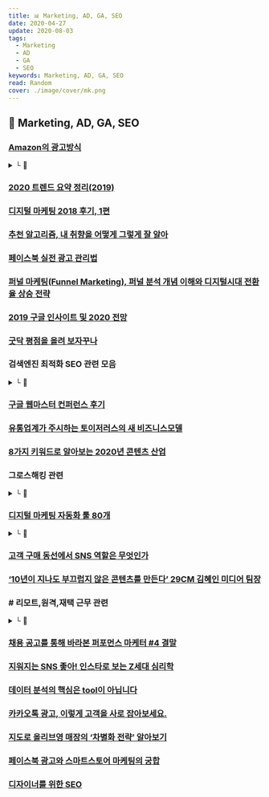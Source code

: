 ```yaml
---
title: 📊 Marketing, AD, GA, SEO
date: 2020-04-27
update: 2020-08-03
tags:
  - Marketing
  - AD
  - GA
  - SEO
keywords: Marketing, AD, GA, SEO
read: Random
cover: ./image/cover/mk.png
---
```


## 📄 Marketing, AD, GA, SEO

### [Amazon의 광고방식](https://brunch.co.kr/@bizspring/24)
<details><summary> └  📝 </summary>

- 구글은 소비자의 관심사를 알고 있으며, 페이스북은 소비자가 누구인지 알고있고,
  아마존은 고객이 어떤 상품을 구매하는지 알고있다.
- 고객 행동 데이터 수집
- 잠재고객 목표 설정
- 고객 스코어링 및 타깃 오디언스 분류(행동데이터 기반)
- 타깃 오디언스 별 CTA를 위한 소재
- 트리거(전환을 유도하기 위한 적절한 시점)

* [오디언스 타겟팅이란 청중,시청자를 의미하는 오디언스(Audience)와  
  목표, 대상을 의미하는 타겟(Target)을 합친 단어](https://blog.naver.com/wishmedia_korea/221505860481)

</details>

### [2020 트렌드 요약 정리(2019)](https://servicedesign.tistory.com/183?fbclid=IwAR1qarjDTEHfvEkmPbu7ivP-Rtt6DiV0VsiPKtS5BRGlTA-3eglgokw8T5Q)

### [디지털 마케팅 2018 후기, 1편](https://story.pxd.co.kr/1342)

### [추천 알고리즘, 내 취향을 어떻게 그렇게 잘 알아](https://ppss.kr/archives/208811)

### [페이스북 실전 광고 관리법](https://www.i-boss.co.kr/ab-6141-42230?utm_medium=social&utm_campaign=media_info&utm_term=jhkim&utm_content=191211_jh_19&ibfs=ZWI6ZY0C&fbclid=IwAR3aYTHRghTzqGLR7a8De1unxAZEU3mAnNW5-izS4xE9s_ONNLFSg2aKvRM)

### [퍼널 마케팅(Funnel Marketing), 퍼널 분석 개념 이해와 디지털시대 전환율 상승 전략](https://blog.naver.com/mage7th/221452784843)

### [2019 구글 인사이트 및 2020 전망](https://www.c-rocket.net/post/untitled-1)

### [굿닥 평점을 올려 보자꾸나](https://docs.google.com/presentation/d/1p8Nmn2HcvX4Hx3QNOTuz7VZWIu1LlluBqop3T5v9Dpc/edit)

### 검색엔진 최적화 SEO 관련 모음
<details><summary> └  🔗 </summary>

- [주니어를 위한 SEO GUIDE](https://www.slideshare.net/HakyungKim6/seo-seo-198630099)
- [검색엔진 최적화 SEO 초보자 가이드](https://support.google.com/webmasters/answer/7451184?hl=ko)
- [SEO 마케팅 총정리 가이드](https://www.twinword.co.kr/blog/search-engine-optimization-guide/amp/)
- [SEO Guide](https://www.onely.com/blog/ultimate-guide-javascript-seo/)
- [SEO 개선 사례 (번역)](https://brunch.co.kr/@jowlee/107)
- [검색엔진최적화에서 구조화의 중요성 - URL](https://social-marketing.tistory.com/m/entry/%EA%B2%80%EC%83%89%EC%97%94%EC%A7%84%EC%B5%9C%EC%A0%81%ED%99%94%EC%97%90%EC%84%9C-%EA%B5%AC%EC%A1%B0%ED%99%94%EC%9D%98-%EC%A4%91%EC%9A%94%EC%84%B1-1-URL?category=371777)
- [검색엔진의 눈을 가리는 웹사이트 - 접근성](https://social-marketing.tistory.com/m/entry/%EA%B2%80%EC%83%89%EC%97%94%EC%A7%84%EC%9D%98-%EB%88%88%EC%9D%84-%EA%B0%80%EB%A6%AC%EB%8A%94-%EC%9B%B9%EC%82%AC%EC%9D%B4%ED%8A%B8-2-%EC%A0%91%EA%B7%BC%EC%84%B1?category=371777)
- [검색엔진의 눈을 가리는 웹사이트 - 컨텐츠](https://social-marketing.tistory.com/m/entry/%EA%B2%80%EC%83%89%EC%97%94%EC%A7%84%EC%9D%98-%EB%88%88%EC%9D%84-%EA%B0%80%EB%A6%AC%EB%8A%94-%EC%9B%B9%EC%82%AC%EC%9D%B4%ED%8A%B8-1-%EC%BB%A8%ED%85%90%EC%B8%A0?category=371777)

</details>

### [구글 웹마스터 컨퍼런스 후기](https://kdinner.tistory.com/62)

### [유통업계가 주시하는 토이저러스의 새 비즈니스모델](http://www.ttimes.co.kr/view.html?no=2019120122207795447&ref=face)

### [8가지 키워드로 알아보는 2020년 콘텐츠 산업](https://www.venturesquare.net/797727)

### 그로스해킹 관련
<details><summary> └  🔗 </summary>

- [광고 덕후가 그로스해커가 되기까지](https://docs.google.com/presentation/d/1LfBeu7hMBSJs--NcpiMYocQwPEhGHflNGMad4y-damA/edit#slide=id.p)
- [그로스해킹 4개월차 해커의 스터디](https://brunch.co.kr/@levikim/31)

</details>

### [디지털 마케팅 자동화 툴 80개](https://contentsfree.com/%EB%94%94%EC%A7%80%ED%84%B8-%EB%A7%88%EC%BC%80%ED%8C%85-%EC%9E%90%EB%8F%99%ED%99%94-%ED%88%B4-%EB%B6%84%EC%95%BC%EB%B3%84-%EC%B4%9D%EC%A0%95%EB%A6%AC/)
<details><summary> └  📝 </summary>

- 소셜미디어 마케팅
- SEO (Search Engine Optimization)
- 이메일 마케팅
- 콘텐츠 마케팅
- 생산성
- 글쓰기
- 랜딩페이지
- A/B Test
- Analytics
- 비디오 마케팅

</details>

### [고객 구매 동선에서 SNS 역할은 무엇인가](https://brunch.co.kr/@wlsalsdnek/69)

### [‘10년이 지나도 부끄럽지 않은 콘텐츠를 만든다’ 29CM 김혜인 미디어 팀장](https://platum.kr/archives/136287)

### # 리모트,원격,재택 근무 관련
<details><summary> └  🔗 </summary>

- [리모트워커 효율적인 커뮤니케이션](https://brunch.co.kr/@dooook/196?fbclid=IwAR1OWyNUmGkraePzLQlMH8QgAtBaiyyG5EozL-9-itwnLegvvVKEPkgDAsw)
- [스마트스터디 재택근무](https://www.slideshare.net/mobile/KellyYun/smartstudy-fullremote201506-49674381)
- [재택근무 도입이 쉬워지려면](https://brunch.co.kr/@jamess/29)
- [리모트워크 핵심은 효율적 업무 진행](https://dbr.donga.com/article/view/1203/article_no/9045)
- [스터디파이 원격근무](https://brunch.co.kr/@taewookim/9)
- [로켓펀치 자율근무 가이드](https://www.notion.so/56ae1abe55af46548dec2c71617b4310#52d230fad8074491b39e40c30c5d77e6)
- [한국에 자율 출퇴근 혹은 원격 근무가 되는 회사가 있나요](https://github.com/milooy/remote-or-flexible-work-company-in-korea)
- [재택근무는 이 회사들처럼(깃랩,인비전)](http://www.ttimes.co.kr/view.html?no=2020030212077739708&ref=face)
- [원격근무 사례](https://brunch.co.kr/@taewookim/27)
- [재택근무 단점, 효율성](https://brunch.co.kr/@curahee/120)
- [지옥으로 변한 재택근무](https://news.v.daum.net/v/20200309050037084)
- [가상 사무실 만들기](https://brunch.co.kr/@linus/35)
- [노션의 리모트 근무](https://www.notion.so/Remote-work-wiki-1b21ef5501714fffa9f5c5c25677371f)
- [뱅크샐러드의 재택근무](https://blog.banksalad.com/tech/work-from-home/)
- [온라인 라이브 강의에 구글 엑셀시트 활용](https://m.facebook.com/story.php?story_fbid=1624936570979956&id=100003908865055)
- [화상회의 툴 추천](https://brunch.co.kr/@medibloc/136)
- [메디블록 재택근무 아카이브](https://www.notion.so/feat-19-9b9a63ce84f848998630aa72ba02901a)
- [슬로워크 고효율 재택근무](https://slowalk.tistory.com/2632)
- [7년간 전직원 재택근무하는 한국의 스타트업 '딥서치'](http://www.ttimes.co.kr/view.html?no=2020042419277757583)

</details>

### [채용 공고를 통해 바라본 퍼포먼스 마케터 #4 결말](https://sijinii.com/contents/1595/)

### [지워지는 SNS 좋아! 인스타로 보는 Z세대 심리학](http://www.openads.co.kr/nTrend/article/6837)

### [데이터 분석의 핵심은 tool이 아닙니다](https://brunch.co.kr/@itschloe1/39)

### [카카오톡 광고, 이렇게 고객을 사로 잡아보세요.](http://www.openads.co.kr/nTrend/article/6763)

### [지도로 올리브영 매장의 ‘차별화 전략’ 알아보기](https://www.sphinfo.com/oliveyoung/)

### [페이스북 광고와 스마트스토어 마케팅의 궁합](https://m.blog.naver.com/denis_ahn/221995230548)

### [디자이너를 위한 SEO](https://designshack.net/articles/business-articles/seo-for-designers/)
